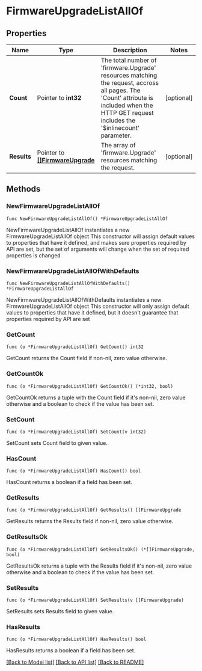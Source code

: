 # FirmwareUpgradeListAllOf

## Properties

Name | Type | Description | Notes
------------ | ------------- | ------------- | -------------
**Count** | Pointer to **int32** | The total number of &#39;firmware.Upgrade&#39; resources matching the request, accross all pages. The &#39;Count&#39; attribute is included when the HTTP GET request includes the &#39;$inlinecount&#39; parameter. | [optional] 
**Results** | Pointer to [**[]FirmwareUpgrade**](firmware.Upgrade.md) | The array of &#39;firmware.Upgrade&#39; resources matching the request. | [optional] 

## Methods

### NewFirmwareUpgradeListAllOf

`func NewFirmwareUpgradeListAllOf() *FirmwareUpgradeListAllOf`

NewFirmwareUpgradeListAllOf instantiates a new FirmwareUpgradeListAllOf object
This constructor will assign default values to properties that have it defined,
and makes sure properties required by API are set, but the set of arguments
will change when the set of required properties is changed

### NewFirmwareUpgradeListAllOfWithDefaults

`func NewFirmwareUpgradeListAllOfWithDefaults() *FirmwareUpgradeListAllOf`

NewFirmwareUpgradeListAllOfWithDefaults instantiates a new FirmwareUpgradeListAllOf object
This constructor will only assign default values to properties that have it defined,
but it doesn't guarantee that properties required by API are set

### GetCount

`func (o *FirmwareUpgradeListAllOf) GetCount() int32`

GetCount returns the Count field if non-nil, zero value otherwise.

### GetCountOk

`func (o *FirmwareUpgradeListAllOf) GetCountOk() (*int32, bool)`

GetCountOk returns a tuple with the Count field if it's non-nil, zero value otherwise
and a boolean to check if the value has been set.

### SetCount

`func (o *FirmwareUpgradeListAllOf) SetCount(v int32)`

SetCount sets Count field to given value.

### HasCount

`func (o *FirmwareUpgradeListAllOf) HasCount() bool`

HasCount returns a boolean if a field has been set.

### GetResults

`func (o *FirmwareUpgradeListAllOf) GetResults() []FirmwareUpgrade`

GetResults returns the Results field if non-nil, zero value otherwise.

### GetResultsOk

`func (o *FirmwareUpgradeListAllOf) GetResultsOk() (*[]FirmwareUpgrade, bool)`

GetResultsOk returns a tuple with the Results field if it's non-nil, zero value otherwise
and a boolean to check if the value has been set.

### SetResults

`func (o *FirmwareUpgradeListAllOf) SetResults(v []FirmwareUpgrade)`

SetResults sets Results field to given value.

### HasResults

`func (o *FirmwareUpgradeListAllOf) HasResults() bool`

HasResults returns a boolean if a field has been set.


[[Back to Model list]](../README.md#documentation-for-models) [[Back to API list]](../README.md#documentation-for-api-endpoints) [[Back to README]](../README.md)


